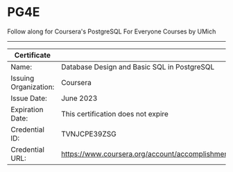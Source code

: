 # PG4E
Follow along for Coursera's PostgreSQL For Everyone Courses by UMich
____________________________________________________________________

| Certificate ||
| ---- | ---------------------------------------------------------------------------------------- |
| Name: | Database Design and Basic SQL in PostgreSQL
| Issuing Organization: | Coursera
| Issue Date: | June 2023
| Expiration Date: | This certification does not expire
| Credential ID: | TVNJCPE39ZSG
| Credential URL: | https://www.coursera.org/account/accomplishments/certificate/TVNJCPE39ZSG
